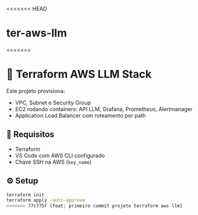 <<<<<<< HEAD
# ter-aws-llm
=======
# 🚀 Terraform AWS LLM Stack

Este projeto provisiona:

- VPC, Subnet e Security Group
- EC2 rodando containers: API LLM, Grafana, Prometheus, Alertmanager
- Application Load Balancer com roteamento por path

## 🔧 Requisitos

- Terraform
- VS Code com AWS CLI configurado
- Chave SSH na AWS (`key_name`)

## ⚙️ Setup

```bash
terraform init
terraform apply -auto-approve
>>>>>>> 77c775f (feat: primeiro commit projeto terraform aws llm)
